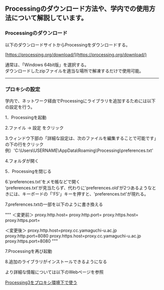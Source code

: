 ## Processingのダウンロード方法や、学内での使用方法について解説しています。


### Processingのダウンロード

以下のダウンロードサイトからProcessingをダウンロードする。

[https://processing.org/download/](https://processing.org/download/)

通常は、「Windows 64bit版」を選択する。  
ダウンロードしたzipファイルを適当な場所で解凍するだけで使用可能。

---

### プロキシの設定

学内で、ネットワーク経由でProcessingにライブラリを追加するためには以下の設定を行う。

1．Processingを起動

2.ファイル -> 設定 をクリック

3.ウィンドウ下部の「詳細な設定は、次のファイルを編集することで可能です」の下の行をクリック  
例）'C:\Users\USERNAME\AppData\Roaming\Processing\preferences.txt'

4.フォルダが開く

5．Processingを閉じる

6.'preferences.txt'をメモ帳などで開く  
'preferences.txt'が見当たらず、代わりに'preferences.old'が2つあるようなときには、キーボードの「'F5'」キーを押すと、'preferences.txt'が現れる。  


7.preferences.txtの一部を以下のように書き換える

"""
＜変更前＞
proxy.http.host=
proxy.http.port=
proxy.https.host=
proxy.https.port=

＜変更後＞
proxy.http.host=proxy.cc.yamaguchi-u.ac.jp
proxy.http.port=8080
proxy.https.host=proxy.cc.yamaguchi-u.ac.jp
proxy.https.port=8080
"""

7.Processingを再び起動

8.追加のライブラリがインストールできるようになる

より詳細な情報については以下のWebページを参照

[Processing3をプロキシ環境下で使う](https://sites.google.com/site/jglabo701/processing3wopurokishi-huan-jing-xiade-shiu)

